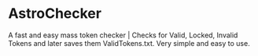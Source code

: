 # AstroChecker
A fast and easy mass token checker | Checks for Valid, Locked, Invalid Tokens and later saves them ValidTokens.txt. Very simple and easy to use.
